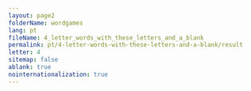 ```yaml
---
layout: page2
folderName: wordgames
lang: pt
fileName: 4_letter_words_with_these_letters_and_a_blank
permalink: pt/4-letter-words-with-these-letters-and-a-blank/result
letter: 4
sitemap: false
ablank: true
nointernationalization: true
---
```

